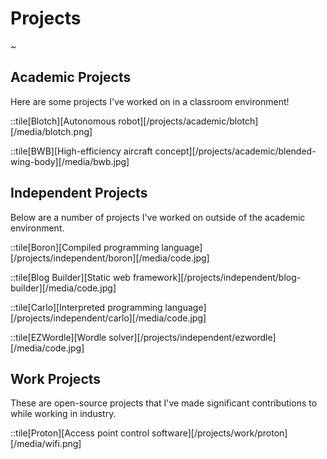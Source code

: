 # Projects

~

## Academic Projects

Here are some projects I've worked on in a classroom environment!

::tile[Blotch][Autonomous robot][/projects/academic/blotch][/media/blotch.png]

::tile[BWB][High-efficiency aircraft concept][/projects/academic/blended-wing-body][/media/bwb.jpg]

## Independent Projects

Below are a number of projects I've worked on outside of the academic environment.

::tile[Boron][Compiled programming language][/projects/independent/boron][/media/code.jpg]

::tile[Blog Builder][Static web framework][/projects/independent/blog-builder][/media/code.jpg]

::tile[Carlo][Interpreted programming language][/projects/independent/carlo][/media/code.jpg]

::tile[EZWordle][Wordle solver][/projects/independent/ezwordle][/media/code.jpg]

## Work Projects

These are open-source projects that I've made significant contributions to while working in industry.

::tile[Proton][Access point control software][/projects/work/proton][/media/wifi.png]